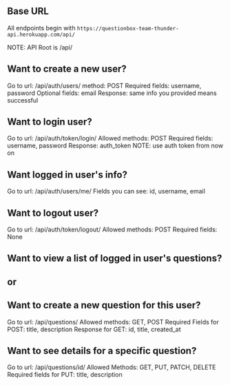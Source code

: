 ## Base URL

All endpoints begin with `https://questionbox-team-thunder-api.herokuapp.com/api/`

NOTE: API Root is /api/


## Want to create a new user?

Go to url: /api/auth/users/
method: POST
Required fields: username, password
Optional fields: email
Response: same info you provided means successful


## Want to login user?

Go to url: /api/auth/token/login/
Allowed methods: POST
Required fields: username, password
Response: auth_token
NOTE: use auth token from now on


## Want logged in user's info?

Go to url: /api/auth/users/me/
Fields you can see: id, username, email


## Want to logout user?

Go to url: /api/auth/token/logout/
Allowed methods: POST
Required fields: None


## Want to view a list of logged in user's questions?
## or
## Want to create a new question for this user?

Go to url: /api/questions/
Allowed methods: GET, POST
Required Fields for POST: title, description
Response for GET: id, title, created_at


## Want to see details for a specific question?

Go to url: /api/questions/id/
Allowed Methods: GET, PUT, PATCH, DELETE
Required fields for PUT: title, description
